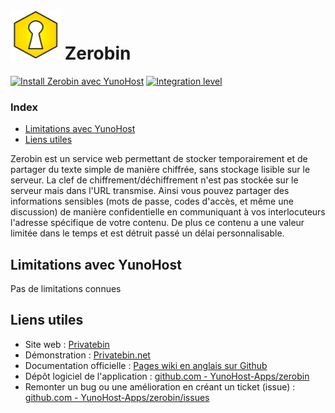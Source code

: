 # <img src="/images/zerobin_logo.svg" height="80px" alt="logo Zerobin"> Zerobin 

[![Install Zerobin avec YunoHost](https://install-app.yunohost.org/install-with-yunohost.png)](https://install-app.yunohost.org/?app=zerobin) [![Integration level](https://dash.yunohost.org/integration/zerobin.svg)](https://dash.yunohost.org/appci/app/zerobin)

### Index

- [Limitations avec YunoHost](#limitations-avec-yunohost)
- [Liens utiles](#liens-utiles)

Zerobin est un service web permettant de stocker temporairement et de partager du texte simple de manière chiffrée, sans stockage lisible sur le serveur. La clef de chiffrement/déchiffrement n'est pas stockée sur le serveur mais dans l'URL transmise. Ainsi vous pouvez partager des informations sensibles (mots de passe, codes d'accès, et même une discussion) de manière confidentielle en communiquant à vos interlocuteurs l'adresse spécifique de votre contenu. De plus ce contenu a une valeur limitée dans le temps et est détruit passé un délai personnalisable.

## Limitations avec YunoHost

Pas de limitations connues

## Liens utiles

 + Site web : [Privatebin](https://privatebin.info/)
 + Démonstration : [Privatebin.net](https://privatebin.net/)
 + Documentation officielle : [Pages wiki en anglais sur Github](https://github.com/PrivateBin/PrivateBin/wiki)
 + Dépôt logiciel de l'application : [github.com - YunoHost-Apps/zerobin](https://github.com/YunoHost-Apps/zerobin_ynh)
 + Remonter un bug ou une amélioration en créant un ticket (issue) : [github.com - YunoHost-Apps/zerobin/issues](https://github.com/YunoHost-Apps/zerobin_ynh/issues)


